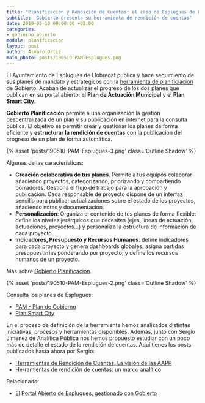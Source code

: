 ```yaml
---
title: "Planificación y Rendición de Cuentas: el caso de Esplugues de Llobregat"
subtitle: 'Gobierto presenta su herramienta de rendición de cuentas'
date: 2019-05-10 00:00:00 +02:00
categories:
- gobierno_abierto
module: planificacion
layout: post
author: Álvaro Ortiz
main_photo: posts/190510-PAM-Esplugues.png
---
```


El Ayuntamiento de Esplugues de Llobregat publica y hace seguimiento de sus planes de mandato y estratégicos con la  <a href="/modulos/planificacion/">herramienta de planificiación</a> de Gobierto. Acaban de actualizar el progreso de los dos planes que publican en su portal abierto: el **Plan de Actuación Municipal** y el **Plan Smart City**.

**Gobierto Planificación** permite a una organización la gestión descentralizada de un plan y su publicación en internet para la consulta pública. El objetivo es permitir crear y gestionar los planes de forma eficiente y **estructurar la rendición de cuentas** con la publicación del progreso de un plan de forma automática.

{% asset 'posts/190510-PAM-Esplugues-3.png' class='Outline Shadow' %}

Algunas de las características:

- **Creación colaborativa de tus planes**. Permite a tus equipos colaborar añadiendo proyectos, categorizando, priorizando y compartiendo borradores. Gestiona el flujo de trabajo para la aprobación y publicación. Cada responsable de proyecto dispone de un interfaz sencillo para publicar actualizaciones sobre el estado de los proyectos, añadiendo notas y documentación.
- **Personalización**: Organiza el contenido de tus planes de forma flexible: define los niveles jerárquicos que necesites (ejes, líneas de actuación, actuaciones, proyectos...) y personaliza la estructura de información de cada proyecto.
- **Indicadores, Presupuesto y Recursos Humanos**: define indicadores para cada proyecto y genera dashboards globales; asigna partidas presupuestarias ponderando por proyecto; y define los recursos humanos de un proyecto.

Más sobre [Gobierto Planificación](/modulos/planificacion/).

{% asset 'posts/190510-PAM-Esplugues-2.png' class='Outline Shadow' %}

Consulta los planes de Esplugues:

* [PAM - Plan de Gobierno](https://portalobert.esplugues.cat/planes/pam)
* [Plan Smart City](https://portalobert.esplugues.cat/planes/smart-city/2018)

<div class="separator blue short"></div>

En el proceso de definición de la herramienta hemos analizados distintas iniciativas, procesos y herramientas disponibles. Además, junto con Sergio Jímenez de Analítica Pública nos hemos propuesto estudiar con un poco más de detalle el estado de la rendición de cuentas. Aquí tienes los posts publicados hasta ahora por Sergio:

- [Herramientas de Rendición de Cuentas. La visión de las AAPP](https://analiticapublica.es/herramientas-de-rendicion-de-cuentas-la-vision-de-las-aapp/)
- [Herramientas de rendición de cuentas: un marco analítico](https://analiticapublica.es/herramientas-de-rendicion-de-cuentas-un-marco-analitico/)

<div class="separator blue short"></div>

Relacionado:

- [El Portal Abierto de Esplugues, gestionado con Gobierto](/blog/20180926-esplugues-gobierto.html)
